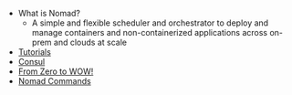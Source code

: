 - What is Nomad?
  - A simple and flexible scheduler and orchestrator to deploy and manage containers and non-containerized applications across on-prem and clouds at scale
- [Tutorials](https://developer.hashicorp.com/nomad/tutorials)
- [Consul](https://developer.hashicorp.com/consul)
- [From Zero to WOW!](https://medium.com/hashicorp-engineering/hashicorp-nomad-from-zero-to-wow-1615345aa539)
- [Nomad Commands](https://developer.hashicorp.com/nomad/docs/commands)
